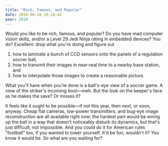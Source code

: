 ```yaml
---
title: "Rich, Famous, and Popular"
date: 2010-06-28 19:16:42
year: 2010
---
```

Would you like to be rich, famous, and popular?  Do you have mad computer vision skillz, and/or a Level 29 Jedi Ninja rating in embedded devices?  You do?  Excellent: drop what you're doing and figure out
<ol>
	<li>how to laminate a bunch of CCD sensors onto the panels of a regulation soccer ball,</li>
	<li>how to transmit their images in near-real time to a nearby base station, and</li>
	<li>how to interpolate those images to create a reasonable picture.</li>
</ol>
What you'll have when you're done is a ball's-eye view of a soccer game. A view of the striker's incoming boot—meh. But the look on the keeper's face as he makes the save? Or misses it?

It feels like it ought to be possible—if not this year, then next, or soon, anyway. Cheap flat cameras, low-power transmitters, and bug-eye image reconstruction are all available right now; the hardest part would be wiring up the ball in a way that doesn't noticeably disturb its dynamics, but that's just difficult, not impossible.  And you could do it for American rules "football" too, if you wanted to lower yourself.  It'd be fun, wouldn't it? You know it would be. So what are you waiting for?
